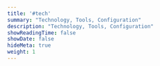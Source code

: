 ```yaml
---
title: '#tech'
summary: "Technology, Tools, Configuration"
description: "Technology, Tools, Configuration"
showReadingTime: false
showDate: false
hideMeta: true
weight: 1
---
```

